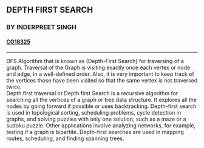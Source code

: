 ## DEPTH FIRST SEARCH
### BY INDERPREET SINGH
#### [CO18325](https://github.com/CO18325)

<hr>

DFS Algorithm that is known as (Depth-First Search) for traversing of a graph. Traversal of the
Graph is visiting exactly once each vertex or node and edge, in a well-defined order. Also, it
is very important to keep track of the vertices those have been visited so that the same vertex is
not traversed twice.<br>
Depth first traversal or Depth first Search is a recursive algorithm for searching all the vertices
of a graph or tree data structure. It explores all the nodes by going forward if possible or uses
backtracking. Depth-first search is used in topological sorting, scheduling problems, cycle
detection in graphs, and solving puzzles with only one solution, such as a maze or a sudoku
puzzle. Other applications involve analyzing networks, for example, testing if a graph is
bipartite. Depth-first searches are used in mapping routes, scheduling, and finding spanning
trees.
